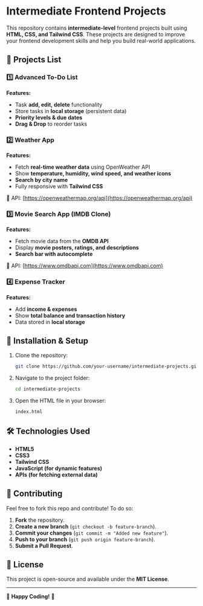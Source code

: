 # Intermediate Frontend Projects

This repository contains **intermediate-level** frontend projects built using **HTML, CSS, and Tailwind CSS**. These projects are designed to improve your frontend development skills and help you build real-world applications.

## 🚀 Projects List

### 1️⃣ Advanced To-Do List
**Features:**
- Task **add, edit, delete** functionality
- Store tasks in **local storage** (persistent data)
- **Priority levels & due dates**
- **Drag & Drop** to reorder tasks

### 2️⃣ Weather App
**Features:**
- Fetch **real-time weather data** using OpenWeather API
- Show **temperature, humidity, wind speed, and weather icons**
- **Search by city name**
- Fully responsive with **Tailwind CSS**

🔗 API: [https://openweathermap.org/api](https://openweathermap.org/api)

### 3️⃣ Movie Search App (IMDB Clone)
**Features:**
- Fetch movie data from the **OMDB API**
- Display **movie posters, ratings, and descriptions**
- **Search bar with autocomplete**

🔗 API: [https://www.omdbapi.com](https://www.omdbapi.com)

### 4️⃣ Expense Tracker
**Features:**
- Add **income & expenses**
- Show **total balance and transaction history**
- Data stored in **local storage**

## 📂 Installation & Setup
1. Clone the repository:
   ```sh
   git clone https://github.com/your-username/intermediate-projects.git
   ```
2. Navigate to the project folder:
   ```sh
   cd intermediate-projects
   ```
3. Open the HTML file in your browser:
   ```sh
   index.html
   ```

## 🛠️ Technologies Used
- **HTML5**
- **CSS3**
- **Tailwind CSS**
- **JavaScript (for dynamic features)**
- **APIs (for fetching external data)**

## 🤝 Contributing
Feel free to fork this repo and contribute! To do so:
1. **Fork** the repository.
2. **Create a new branch** (`git checkout -b feature-branch`).
3. **Commit your changes** (`git commit -m "Added new feature"`).
4. **Push to your branch** (`git push origin feature-branch`).
5. **Submit a Pull Request**.

## 📜 License
This project is open-source and available under the **MIT License**.

---

🚀 **Happy Coding!** 🎉

